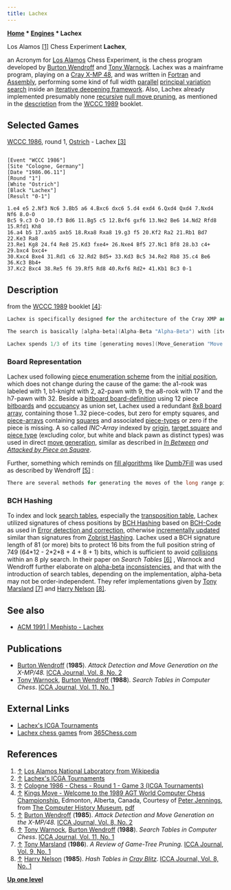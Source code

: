 ```yaml
---
title: Lachex
---
```

**[Home](Home "Home") \* [Engines](Engines "Engines") \* Lachex**



 [](http://en.wikipedia.org/wiki/Los_Alamos_National_Laboratory) Los Alamos <a id="cite-note-1" href="#cite-ref-1">[1]</a> Chess Experiment 
**Lachex**,   

an Acronym for [Los Alamos](Los_Alamos_National_Laboratory "Los Alamos National Laboratory") Chess Experiment, is the chess program developed by [Burton Wendroff](Burton_Wendroff "Burton Wendroff") and [Tony Warnock](Tony_Warnock "Tony Warnock"). Lachex was a mainframe program, playing on a [Cray X-MP 48](Cray_X-MP "Cray X-MP"), and was written in [Fortran](Fortran "Fortran") and [Assembly](Assembly "Assembly"), performing some kind of full width [parallel](Parallel_Search "Parallel Search") [principal variation search](Principal_Variation_Search "Principal Variation Search") inside an [iterative deepening framework](Iterative_Deepening "Iterative Deepening"). Also, Lachex already implemented presumably none [recursive](Recursion "Recursion") [null move pruning](Null_Move_Pruning "Null Move Pruning"), as mentioned in the [description](Lachex#Description "Lachex") from the [WCCC 1989](WCCC_1989 "WCCC 1989") booklet. 



## Selected Games


[WCCC 1986](WCCC_1986 "WCCC 1986"), round 1, [Ostrich](Ostrich "Ostrich") - Lachex <a id="cite-note-3" href="#cite-ref-3">[3]</a>




```

[Event "WCCC 1986"]
[Site "Cologne, Germany"]
[Date "1986.06.11"]
[Round "1"]
[White "Ostrich"]
[Black "Lachex"]
[Result "0-1"]

1.e4 e5 2.Nf3 Nc6 3.Bb5 a6 4.Bxc6 dxc6 5.d4 exd4 6.Qxd4 Qxd4 7.Nxd4 Nf6 8.O-O 
Bc5 9.c3 O-O 10.f3 Bd6 11.Bg5 c5 12.Bxf6 gxf6 13.Ne2 Be6 14.Nd2 Rfd8 15.Rfd1 Kh8 
16.a4 b5 17.axb5 axb5 18.Rxa8 Rxa8 19.g3 f5 20.Kf2 Ra2 21.Rb1 Bd7 22.Ke3 Ra8 
23.Re1 Kg8 24.f4 Re8 25.Kd3 fxe4+ 26.Nxe4 Bf5 27.Nc1 Bf8 28.b3 c4+ 29.bxc4 bxc4+ 
30.Kxc4 Bxe4 31.Rd1 c6 32.Rd2 Bd5+ 33.Kd3 Bc5 34.Re2 Rb8 35.c4 Be6 36.Kc3 Bb4+ 
37.Kc2 Bxc4 38.Re5 f6 39.Rf5 Rd8 40.Rxf6 Rd2+ 41.Kb1 Bc3 0-1 

```





## Description


from the [WCCC 1989](WCCC_1989 "WCCC 1989") booklet <a id="cite-note-4" href="#cite-ref-4">[4]</a>:




```C++
Lachex is specifically designed for the architecture of the Cray XMP and YMP series of machines. The highly repetitive parts of the program are written in [assembly language](Assembly "Assembly"), the rest in [Fortran](Fortran "Fortran"). Low level parallelism is achieved by extensive use of vector functional units and [pipelining](https://en.wikipedia.org/wiki/Pipeline_%28computing%29). High level parallelism is obtained by means of multiple independent processors splitting up the search using a self-scheduling algorithm and communicating with each other through a large common [memory](Memory "Memory").

```


```C++
The search is basically [alpha-beta](Alpha-Beta "Alpha-Beta") with [iterative deepening](Iterative_Deepening "Iterative Deepening"). In the initial depth one search each [root](Root "Root") move is actually [scored](Score "Score") and the list of moves ordered accordantly. [Best moves](Best_Move "Best Move") at subsequent iterations are moved to the top of the list. [Scouting](Scout "Scout") is used at [ply](Ply "Ply") one only - the first move in the list is scored and the remaining moves are tested with [minimal window](Null_Window "Null Window"). [Forward pruning](Pruning "Pruning") is done with a positional estimator at nodes below the horizon and with the [null move algorithm](Null_Move_Pruning "Null Move Pruning") above. Moves out of [check](Check "Check") above the horizon [extend](Check_Extensions "Check Extensions") the [search depth](Depth "Depth") for that path by one, but by two if the check is [discovered](Discovered_Check "Discovered Check") or [double](Double_Check "Double Check"). [Selective searches](Quiescence_Search "Quiescence Search") below the horizon include [captures](Captures "Captures"), [promotions](Promotions "Promotions"), [castling](Castling "Castling"), and some checking moves.

```


```C++
Lachex spends 1/3 of its time [generating moves](Move_Generation "Move Generation"), 1/3 doing bookkeeping, and 1/3 [evaluating](Evaluation "Evaluation") [leaf nodes](Leaf_Node "Leaf Node"). The evaluation function is symmetric wherever possible. [Mobility](Mobility "Mobility"), [pawn structure](Pawn_Structure "Pawn Structure"), [king safety](King_Safety "King Safety"), [piece placement](Piece-Square_Tables "Piece-Square Tables") and other features make up the evaluation function. Some strategy is incorporated at the root by shifting the minimal window to bias certain types of moves. There is a [transposition table](Transposition_Table "Transposition Table") which can be a big as 32 million positions, on a 64 million word machine. 

```

### Board Representation


Lachex used following [piece enumeration scheme](Pieces#PieceCoding "Pieces") from the [initial position](Initial_Position "Initial Position"), which does not change during the cause of the game: the a1-rook was labeled with 1, b1-knight with 2, a2-pawn with 9, the a8-rook with 17 and the h7-pawn with 32. Beside a [bitboard board-definition](Bitboard_Board-Definition "Bitboard Board-Definition") using 12 piece [bitboards](Bitboards "Bitboards") and [occupancy](Occupancy "Occupancy") as union set, Lachex used a redundant [8x8 board array](8x8_Board "8x8 Board"), containing those 1..32 piece-codes, but zero for empty squares, and [piece-arrays](Piece-Lists "Piece-Lists") containing [squares](Squares "Squares") and associated [piece-types](Pieces#PieceTypeCoding "Pieces") or zero if the piece is missing. A so called *INC-Array* indexed by [origin](Origin_Square "Origin Square"), [target square](Target_Square "Target Square") and [piece type](Pieces#PieceTypeCoding "Pieces") (excluding color, but white and black pawn as distinct types) was used in direct [move generation](Move_Generation "Move Generation"), similar as described in *[In Between](Square_Attacked_By#InBetween "Square Attacked By") and [Attacked by Piece on Square](Square_Attacked_By#AttackedByPieceOnSquare "Square Attacked By")*.


Further, something which reminds on [fill algorithms](Fill_Algorithms "Fill Algorithms") like [Dumb7Fill](Dumb7Fill "Dumb7Fill") was used as described by Wendroff <a id="cite-note-5" href="#cite-ref-5">[5]</a> :




```C++
There are several methods for generating the moves of the long range pieces. The method we have had the most success with on Cray machines preceding the X-MP/48 finds the to-squares closest to the home square, and then by a complicated sequence of shifts and boolean operations simultaneously continues these moves in the appropriate directions. 

```

### BCH Hashing


To index and lock [search tables](Hash_Table#SearchTables "Hash Table"), especially the [transposition table](Transposition_Table "Transposition Table"), Lachex utilized signatures of chess positions by [BCH Hashing](BCH_Hashing "BCH Hashing") based on [BCH-Code](https://en.wikipedia.org/wiki/BCH_code) as used in [Error detection and correction](https://en.wikipedia.org/wiki/Error_detection_and_correction), otherwise [incrementally updated](Incremental_Updates "Incremental Updates") similar than signatures from [Zobrist Hashing](Zobrist_Hashing "Zobrist Hashing"). Lachex used a BCH signature length of 81 (or more) bits to protect 16 bits from the full position string of 749 (64\*12 - 2\*2\*8 + 4 + 8 + 1) bits, which is sufficient to avoid [collisions](Transposition_Table#KeyCollisions "Transposition Table") within an 8 ply search. In their paper on *Search Tables* <a id="cite-note-6" href="#cite-ref-6">[6]</a> , Warnock and Wendroff further elaborate on [alpha-beta](Alpha-Beta "Alpha-Beta") [inconsistencies](Search_Instability "Search Instability"), and that with the introduction of search tables, depending on the implementation, alpha-beta may not be order-independent. They refer implementations given by [Tony Marsland](Tony_Marsland "Tony Marsland") <a id="cite-note-7" href="#cite-ref-7">[7]</a> and [Harry Nelson](Harry_Nelson "Harry Nelson") <a id="cite-note-8" href="#cite-ref-8">[8]</a>.



## See also


* [ACM 1991 | Mephisto - Lachex](ACM_1991#KnightPromotion "ACM 1991")


## Publications


* [Burton Wendroff](Burton_Wendroff "Burton Wendroff") (**1985**). *Attack Detection and Move Generation on the X-MP/48.* [ICCA Journal, Vol. 8, No. 2](ICGA_Journal#8_2 "ICGA Journal")
* [Tony Warnock](Tony_Warnock "Tony Warnock"), [Burton Wendroff](Burton_Wendroff "Burton Wendroff") (**1988**). *Search Tables in Computer Chess*. [ICCA Journal, Vol. 11, No. 1](ICGA_Journal#11_1 "ICGA Journal")


## External Links


* [Lachex's ICGA Tournaments](https://www.game-ai-forum.org/icga-tournaments/program.php?id=227)
* [Lachex chess games](http://www.365chess.com/players/Lachex) from [365Chess.com](http://www.365chess.com/)


## References


1. <a id="cite-ref-1" href="#cite-note-1">↑</a> [Los Alamos National Laboratory from Wikipedia](https://en.wikipedia.org/wiki/Los_Alamos_National_Laboratory)
2. <a id="cite-ref-2" href="#cite-note-2">↑</a> [Lachex's ICGA Tournaments](https://www.game-ai-forum.org/icga-tournaments/program.php?id=227)
3. <a id="cite-ref-3" href="#cite-note-3">↑</a> [Cologne 1986 - Chess - Round 1 - Game 3 (ICGA Tournaments)](https://www.game-ai-forum.org/icga-tournaments/round.php?tournament=62&round=1&id=3)
4. <a id="cite-ref-4" href="#cite-note-4">↑</a> [Kings Move - Welcome to the 1989 AGT World Computer Chess Championship.](http://www.computerhistory.org/chess/full_record.php?iid=doc-434fea055cbb3) Edmonton, Alberta, Canada, Courtesy of [Peter Jennings](Peter_Jennings "Peter Jennings"), from [The Computer History Museum](The_Computer_History_Museum "The Computer History Museum"), [pdf](http://archive.computerhistory.org/projects/chess/related_materials/text/3-1%20and%203-2%20and%203-3%20and%204-3.1989_WCCC/1989%20WCCC.062302028.sm.pdf)
5. <a id="cite-ref-5" href="#cite-note-5">↑</a> [Burton Wendroff](Burton_Wendroff "Burton Wendroff") (**1985**). *Attack Detection and Move Generation on the X-MP/48.* [ICCA Journal, Vol. 8, No. 2](ICGA_Journal#8_2 "ICGA Journal")
6. <a id="cite-ref-6" href="#cite-note-6">↑</a> [Tony Warnock](Tony_Warnock "Tony Warnock"), [Burton Wendroff](Burton_Wendroff "Burton Wendroff") (**1988**). *Search Tables in Computer Chess*. [ICCA Journal, Vol. 11, No. 1](ICGA_Journal#11_1 "ICGA Journal")
7. <a id="cite-ref-7" href="#cite-note-7">↑</a> [Tony Marsland](Tony_Marsland "Tony Marsland") (**1986**). *A Review of Game-Tree Pruning.* [ICCA Journal, Vol. 9, No. 1](ICGA_Journal#9_1 "ICGA Journal")
8. <a id="cite-ref-8" href="#cite-note-8">↑</a> [Harry Nelson](Harry_Nelson "Harry Nelson") (**1985**). *Hash Tables in [Cray Blitz](Cray_Blitz "Cray Blitz")*. [ICCA Journal, Vol. 8, No. 1](ICGA_Journal#8_1 "ICGA Journal")

**[Up one level](Engines "Engines")**







 
